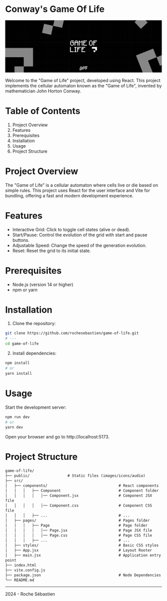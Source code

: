 # Conway's Game Of Life

![Image Description](docs/readme_cover.jpg)

Welcome to the "Game of Life" project, developed using React. This project implements the cellular automaton known as the "Game of Life", invented by mathematician John Horton Conway.

# Table of Contents

1. Project Overview
2. Features
3. Prerequisites
4. Installation
5. Usage
6. Project Structure


# Project Overview
The "Game of Life" is a cellular automaton where cells live or die based on simple rules. This project uses React for the user interface and Vite for bundling, offering a fast and modern development experience.

# Features
- Interactive Grid: Click to toggle cell states (alive or dead).
- Start/Pause: Control the evolution of the grid with start and pause buttons.
- Adjustable Speed: Change the speed of the generation evolution.
- Reset: Reset the grid to its initial state.

# Prerequisites

- Node.js (version 14 or higher)
- npm or yarn

# Installation

1. Clone the repository:

```bash
git clone https://github.com/rochesebastien/game-of-life.git
# ---
cd game-of-life
```

2. Install dependencies:
```bash
npm install
# or 
yarn install
```

# Usage
Start the development server:


```bash
npm run dev
# or
yarn dev
```
Open your browser and go to http://localhost:5173.

# Project Structure
```
game-of-life/
├── public/                 # Static files (images/icons/audio)
├── src/
│   ├── components/                                # React components
│   │   │   ├── Component                          # Component folder
│   │   │   │   │── Component.jsx                  # Component JSX file
│   │   │   │   │── Component.css                  # Component CSS file
│   │   │   ├── ...                                # ...
│   ├── pages/                                     # Pages folder
│   │   │   ├── Page                               # Page folder
│   │   │   │   │── Page.jsx                       # Page JSX file
│   │   │   │   │── Page.css                       # Page CSS file
│   │   │   ├── ...                                # ...
│   ├── styles/                                    # Basic CSS styles
│   ├── App.jsx                                    # Layout Rooter
│   ├── main.jsx                                   # Application entry point
├── index.html                                     
├── vite.config.js                                 
├── package.json                                   # Node Dependencies
└── README.md             
```

---
2024 - Roche Sébastien
